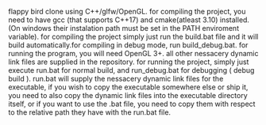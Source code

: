 flappy bird clone using C++/glfw/OpenGL.
for compiling the project, you need to have gcc (that supports C++17) and cmake(atleast 3.10) installed. (On windows their instalation path must be set in the PATH enviroment variable).
for compiling the project simply just run the build.bat file and it will build automatically.for compiling in debug mode, run build_debug.bat.
for running the program, you will need OpenGL 3+. all other nessacery dynamic link files are supplied in the repository.
for running the project, simply just execute run.bat for normal build, and run_debug.bat for debugging ( debug build ).
run.bat will supply the nessacery dynamic link files for the executable, if you wish to copy the executable somewhere else or ship it, you need to also copy the dynamic link files into the executable directory itself, or if you want to use the .bat file, you need to copy them with respect to the relative path they have with the run.bat file.
